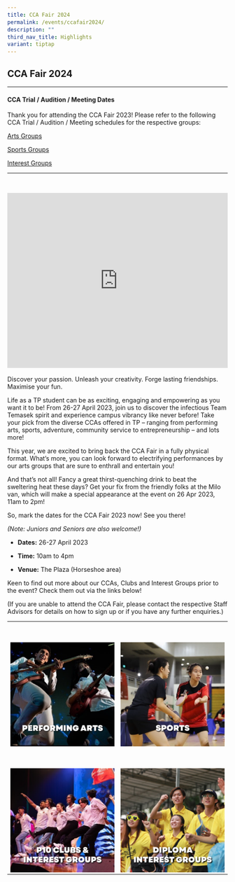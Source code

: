 ```yaml
---
title: CCA Fair 2024
permalink: /events/ccafair2024/
description: ""
third_nav_title: Highlights
variant: tiptap
---
```

<h2>CCA Fair 2024</h2>
<hr>
<h4>CCA Trial / Audition / Meeting Dates</h4>
<p>Thank you for attending the CCA Fair 2023! Please refer to the following
CCA Trial / Audition / Meeting schedules for the respective groups:</p>
<p><a href="/files/arts%20groups.pdf" rel="noopener noreferrer nofollow" target="_blank">Arts Groups</a>
</p>
<p><a href="/files/sports%20groups.pdf" rel="noopener noreferrer nofollow" target="_blank">Sports Groups</a>
</p>
<p><a href="/files/interest%20groups.pdf" rel="noopener noreferrer nofollow" target="_blank">Interest Groups</a>
</p>
<hr>
<p>
<br>
</p>
<div class="iframe-wrapper">
<iframe height="400" width="100%" allowfullscreen="true" frameborder="0" src="https://www.youtube.com/embed/qcJwduU7FMg"></iframe>
</div>
<p>Discover your passion. Unleash your creativity. Forge lasting friendships.
Maximise your fun.</p>
<p>Life as a TP student can be as exciting, engaging and empowering as you
want it to be! From 26-27 April 2023, join us to discover the infectious
Team Temasek spirit and experience campus vibrancy like never before! Take
your pick from the diverse CCAs offered in TP – ranging from performing
arts, sports, adventure, community service to entrepreneurship – and lots
more!</p>
<p>This year, we are excited to bring back the CCA Fair in a fully physical
format. What’s more, you can look forward to electrifying performances
by our arts groups that are sure to enthrall and entertain you!</p>
<p>And that’s not all! Fancy a great thirst-quenching drink to beat the sweltering
heat these days? Get your fix from the friendly folks at the Milo van,
which will make a special appearance at the event on 26 Apr 2023, 11am
to 2pm!</p>
<p>So, mark the dates for the CCA Fair 2023 now! See you there!</p>
<p><em>(Note: Juniors and Seniors are also welcome!)</em>
</p>
<ul data-tight="true" class="tight">
<li>
<p><strong>Dates:</strong> 26-27 April 2023</p>
</li>
<li>
<p><strong>Time:</strong> 10am to 4pm</p>
</li>
<li>
<p><strong>Venue:</strong> The Plaza (Horseshoe area)</p>
</li>
</ul>
<p>Keen to find out more about our CCAs, Clubs and Interest Groups prior
to the event? Check them out via the links below!</p>
<p>(If you are unable to attend the CCA Fair, please contact the respective
Staff Advisors for details on how to sign up or if you have any further
enquiries.)</p>
<table>
<tbody>
<tr>
<td rowspan="1" colspan="1">
<p>
<br>
</p>
<div class="isomer-image-wrapper">
<img style="display:block;margin-left:auto;margin-right:auto;" height="auto" width="100%" alt="Arts" src="/images/Buttons/Performing Arts v2.png">
</div>
</td>
<td rowspan="1" colspan="1">
<p>
<br>
</p>
<div class="isomer-image-wrapper">
<img style="display:block;margin-left:auto;margin-right:auto;" height="auto" width="100%" alt="Sports" src="/images/Buttons/Sports v2.png">
</div>
</td>
</tr>
<tr>
<td rowspan="1" colspan="1">
<p>
<br>
</p>
<div class="isomer-image-wrapper">
<img style="display:block;margin-left:auto;margin-right:auto;" height="auto" width="100%" alt="P10IG" src="/images/Buttons/P10 &amp; IG v2.png">
</div>
</td>
<td rowspan="1" colspan="1">
<p>
<br>
</p>
<div class="isomer-image-wrapper">
<img style="display:block;margin-left:auto;margin-right:auto;" height="auto" width="100%" alt="SchoolIG" src="/images/Buttons/Diploma Interest Groups-01.png">
</div>
</td>
</tr>
</tbody>
</table>
<p></p>